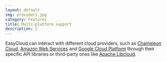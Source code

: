 ```yaml
---
layout: default
img: providers.jpg
category: Features
title: Multi-platform support
description: |
---
```

  EasyCloud can interact with different cloud providers, such as [Chameleon Cloud](https://www.chameleoncloud.org),
  [Amazon Web Services](https://aws.amazon.com) and [Google Cloud Platform](https://cloud.google.com)
  through their specific API libraries or third-party ones like [Apache Libcloud](https://libcloud.apache.org).

